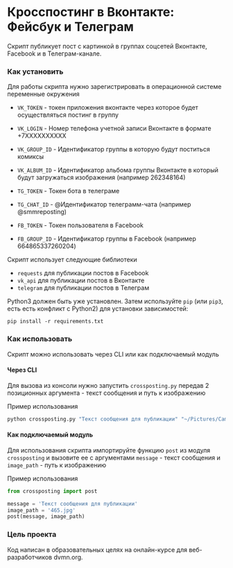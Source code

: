# Кросспостинг в Вконтакте: Фейсбук и Телеграм
Скрипт публикует пост с картинкой в группах соцсетей Вконтакте, Facebook и в Телеграм-канале.


### Как установить
Для работы скрипта нужно зарегистрировать в операционной системе переменные окружения

- `VK_TOKEN` - токен приложения вконтакте через которое будет осуществляться постинг в группу
- `VK_LOGIN` - Номер телефона учетной записи Вконтакте в формате +7ХХХХХХХХХХ
- `VK_GROUP_ID` - Идентификатор группы в которую будут поститься комиксы
- `VK_ALBUM_ID` - Идентификатор альбома группы Вконтакте в который будут загружаться изображения (например 262348164)

- `TG_TOKEN` - Токен бота в телеграме
- `TG_CHAT_ID` - @Идентификатор телеграмм-чата (например @smmreposting)

- `FB_TOKEN` - Токен пользователя в Facebook
- `FB_GROUP_ID` - Идентификатор группы в Facebook (например 664865337260204)

Скрипт использует следующие библиотеки
 - `requests` для публикации постов в Facebook
 - `vk_api` для публикации постов в Вконтакте
 - `telegram` для публикации постов в Телеграм
 
Python3 должен быть уже установлен.
Затем используйте `pip` (или `pip3`, есть есть конфликт с Python2) для установки зависимостей:
```
pip install -r requirements.txt
```

### Как использовать
Скрипт можно использовать через CLI или как подключаемый модуль
#### Через CLI
Для вызова из консоли нужно запустить `crossposting.py` передав 2 позиционных аргумента - текст сообщения и  путь
к изображению

Пример использования
```bash
python crossposting.py "Текст сообщения для публикации" "~/Pictures/Camera Roll/flower.jpg"
```

#### Как подключаемый модуль
Для использования скрипта импортируйте функцию `post` из модуля `crossposting` и вызовите ее с аргументами 
`message` - текст сообщения и `image_path` - путь к изображению

Пример использования
```python
from crossposting import post

message = 'Текст сообщения для публикации'
image_path = '465.jpg'
post(message, image_path)
```

### Цель проекта
Код написан в образовательных целях на онлайн-курсе для веб-разработчиков dvmn.org.